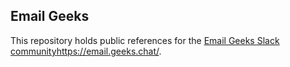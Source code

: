 ## Email Geeks

This repository holds public references for the [Email Geeks Slack community](https://email.geeks.chat/)https://email.geeks.chat/.

